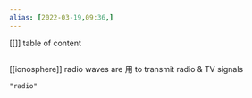 ```yaml
---
alias: [2022-03-19,09:36,]
---
```

[[]]
table of content
```toc
```


[[ionosphere]]
radio waves are 用 to transmit radio & TV signals
```query
"radio"
```